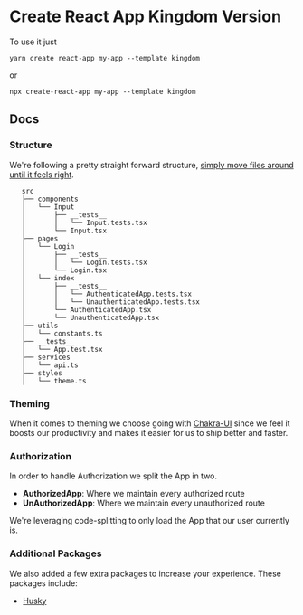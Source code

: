 # Create React App Kingdom Version

To use it just

```
yarn create react-app my-app --template kingdom
```

or

```
npx create-react-app my-app --template kingdom
```

## Docs

### Structure

We're following a pretty straight forward structure, [simply move files around until it feels right](https://react-file-structure.surge.sh/).

```
   src
   ├── components
   │   └── Input
   │       ├── __tests__
   │       │   └── Input.tests.tsx
   │       └── Input.tsx
   ├── pages
   │   └── Login
   │       ├── __tests__
   │       │   └── Login.tests.tsx
   │       └── Login.tsx
   │   └── index
   │       ├── __tests__
   │       │   └── AuthenticatedApp.tests.tsx
   │       │   └── UnauthenticatedApp.tests.tsx
   │       └── AuthenticatedApp.tsx
   │       └── UnauthenticatedApp.tsx
   ├── utils
   │   └── constants.ts
   ├── __tests__
   │   └── App.test.tsx
   ├── services
   │   └── api.ts
   ├── styles
   │   └── theme.ts
```

### Theming

When it comes to theming we choose going with [Chakra-UI](https://chakra-ui.com/) since we feel it boosts our productivity and makes it easier for us to ship better and faster.

### Authorization

In order to handle Authorization we split the App in two.

- **AuthorizedApp**: Where we maintain every authorized route
- **UnAuthorizedApp**: Where we maintain every unauthorized route

We're leveraging code-splitting to only load the App that our user currently is.

### Additional Packages

We also added a few extra packages to increase your experience. These packages include:

- [Husky](https://typicode.github.io/husky/#/)
